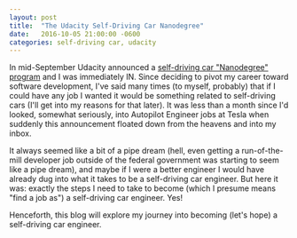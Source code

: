 ```yaml
---
layout: post
title:  "The Udacity Self-Driving Car Nanodegree"
date:   2016-10-05 21:00:00 -0600
categories: self-driving car, udacity
---
```

In mid-September Udacity announced a [self-driving car "Nanodegree" program](http://www.udacity.com/drive) and I was immediately IN. Since deciding to pivot my career toward software development, I've said many times (to myself, probably) that if I could have any job I wanted it would be something related to self-driving cars (I'll get into my reasons for that later). It was less than a month since I'd looked, somewhat seriously, into Autopilot Engineer jobs at Tesla when suddenly this announcement floated down from the heavens and into my inbox. 

It always seemed like a bit of a pipe dream (hell, even getting a run-of-the-mill developer job outside of the federal government was starting to seem like a pipe dream), and maybe if I were a better engineer I would have already dug into what it takes to be a self-driving car engineer. But here it was: exactly the steps I need to take to become (which I presume means "find a job as") a self-driving car engineer. Yes!

Henceforth, this blog will explore my journey into becoming (let's hope) a self-driving car engineer. 